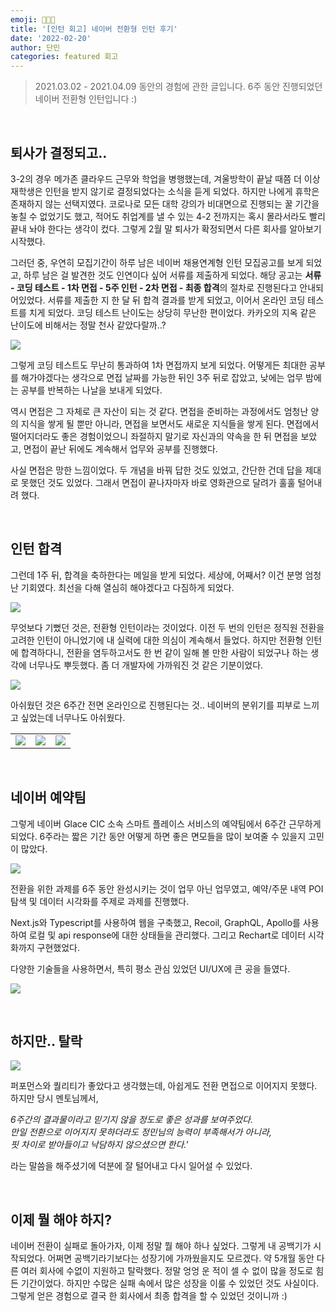 ```yaml
---
emoji: 👩🏻‍💻
title: '[인턴 회고] 네이버 전환형 인턴 후기'
date: '2022-02-20'
author: 단민
categories: featured 회고
---
```


> 2021.03.02 - 2021.04.09 동안의 경험에 관한 글입니다.
> 6주 동안 진행되었던 네이버 전환형 인턴입니다 :) 

&nbsp;

## 퇴사가 결정되고..
 
3-2의 경우 메가존 클라우드 근무와 학업을 병행했는데, 겨울방학이 끝날 때쯤 더 이상 재학생은 인턴을 받지 않기로 결정되었다는 소식을 듣게 되었다. 하지만 나에게 휴학은 존재하지 않는 선택지였다. 코로나로 모든 대학 강의가 비대면으로 진행되는 꿀 기간을 놓칠 수 없었기도 했고, 적어도 취업계를 낼 수 있는 4-2 전까지는 혹시 몰라서라도 빨리 끝내 놔야 한다는 생각이 컸다. 그렇게 2월 말 퇴사가 확정되면서 다른 회사를 알아보기 시작했다.

그러던 중, 우연히 모집기간이 하루 남은 네이버 채용연계형 인턴 모집공고를 보게 되었고, 하루 남은 걸 발견한 것도 인연이다 싶어 서류를 제출하게 되었다. 해당 공고는 **서류 - 코딩 테스트 - 1차 면접 - 5주 인턴 - 2차 면접 - 최종 합격**의 절차로 진행된다고 안내되어있었다. 서류를 제출한 지 한 달 뒤 합격 결과를 받게 되었고, 이어서 온라인 코딩 테스트를 치게 되었다. 코딩 테스트 난이도는 상당히 무난한 편이었다. 카카오의 지옥 같은 난이도에 비해서는 정말 천사 같았다랄까..?

![](3-0.png)

그렇게 코딩 테스트도 무난히 통과하여 1차 면접까지 보게 되었다. 어떻게든 최대한 공부를 해가야겠다는 생각으로 면접 날짜를 가능한 뒤인 3주 뒤로 잡았고, 낮에는 업무 밤에는 공부를 반복하는 나날을 보내게 되었다.

역시 면접은 그 자체로 큰 자산이 되는 것 같다. 면접을 준비하는 과정에서도 엄청난 양의 지식을 쌓게 될 뿐만 아니라, 면접을 보면서도 새로운 지식들을 쌓게 된다. 면접에서 떨어지더라도 좋은 경험이었으니 좌절하지 말기로 자신과의 약속을 한 뒤 면접을 보았고, 면접이 끝난 뒤에도 계속해서 업무와 공부를 진행했다.

사실 면접은 망한 느낌이었다. 두 개념을 바꿔 답한 것도 있었고, 간단한 건데 답을 제대로 못했던 것도 있었다. 그래서 면접이 끝나자마자 바로 영화관으로 달려가 훌훌 털어내려 했다.

&nbsp;

## 인턴 합격
 
그런데 1주 뒤, 합격을 축하한다는 메일을 받게 되었다. 세상에, 어째서? 이건 분명 엄청난 기회였다. 최선을 다해 열심히 해야겠다고 다짐하게 되었다.

![](3-1.png)

무엇보다 기뻤던 것은, 전환형 인턴이라는 것이었다. 이전 두 번의 인턴은 정직원 전환을 고려한 인턴이 아니었기에 내 실력에 대한 의심이 계속해서 들었다. 하지만 전환형 인턴에 합격하다니, 전환을 염두하고서도 한 번 같이 일해 볼 만한 사람이 되었구나 하는 생각에 너무나도 뿌듯했다. 좀 더 개발자에 가까워진 것 같은 기분이었다.

![](3-5.png)

아쉬웠던 것은 6주간 전면 온라인으로 진행된다는 것.. 네이버의 분위기를 피부로 느끼고 싶었는데 너무나도 아쉬웠다.

| | | |
| - | - | - |
| ![](3-2.png) | ![](3-3.png) | ![](3-4.png) |

&nbsp;

## 네이버 예약팀

그렇게 네이버 Glace CIC 소속 스마트 플레이스 서비스의 예약팀에서 6주간 근무하게 되었다. 6주라는 짧은 기간 동안 어떻게 하면 좋은 면모들을 많이 보여줄 수 있을지 고민이 많았다.

![](3-6.png)

전환을 위한 과제를 6주 동안 완성시키는 것이 업무 아닌 업무였고, 예약/주문 내역 POI 탐색 및 데이터 시각화를 주제로 과제를 진행했다.

Next.js와 Typescript를 사용하여 웹을 구축했고, Recoil, GraphQL, Apollo를 사용하여 로컬 및 api response에 대한 상태들을 관리했다. 그리고 Rechart로 데이터 시각화까지 구현했었다.

다양한 기술들을 사용하면서, 특히 평소 관심 있었던 UI/UX에 큰 공을 들였다.

![](3-7.png)

&nbsp;

## 하지만.. 탈락

![](3-8.png)

퍼포먼스와 퀄리티가 좋았다고 생각했는데, 아쉽게도 전환 면접으로 이어지지 못했다.  
하지만 당시 멘토님께서,

_6주간의 결과물이라고 믿기지 않을 정도로 좋은 성과를 보여주었다._  
_만일 전환으로 이어지지 못하더라도 정민님의 능력이 부족해서가 아니라,_  
_핏 차이로 받아들이고 낙담하지 않으셨으면 한다.'_

라는 말씀을 해주셨기에 덕분에 잘 털어내고 다시 일어설 수 있었다.

&nbsp;

## 이제 뭘 해야 하지?

네이버 전환이 실패로 돌아가자, 이제 정말 뭘 해야 하나 싶었다. 그렇게 내 공백기가 시작되었다. 어쩌면 공백기라기보다는 성장기에 가까웠을지도 모르겠다. 약 5개월 동안 다른 여러 회사에 수없이 지원하고 탈락했다. 정말 엉엉 운 적이 셀 수 없이 많을 정도로 힘든 기간이었다. 하지만 수많은 실패 속에서 많은 성장을 이룰 수 있었던 것도 사실이다. 그렇게 얻은 경험으로 결국 한 회사에서 최종 합격을 할 수 있었던 것이니까 :)